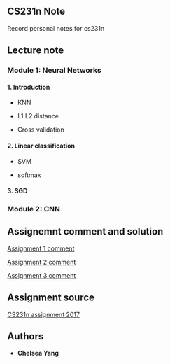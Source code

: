 ## CS231n Note

Record personal notes for cs231n

## Lecture note

### Module 1: Neural Networks

#### 1. Introduction

  * KNN

  * L1 L2 distance

  * Cross validation

#### 2. Linear classification

  * SVM

  * softmax

#### 3. SGD


### Module 2: CNN

## Assignemnt comment and solution


[Assignment 1 comment](https://github.com/yangyuchelsea/cs231n-note/blob/master/Assignment%201/readme.md)

[Assignment 2 comment](https://github.com/yangyuchelsea/cs231n-note/blob/master/Assignment%202/readme.md)

[Assignment 3 comment](https://github.com/yangyuchelsea/cs231n-note/tree/master/Assignment%203/readme.md)

## Assignment source

[CS231n assignment 2017](http://cs231n.github.io)


## Authors

* **Chelsea Yang** 

